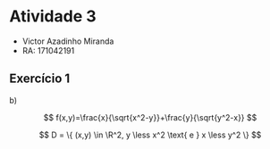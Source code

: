 # Atividade 3

- Victor Azadinho Miranda
- RA: 171042191

## Exercício 1

b)

$$
  f(x,y)=\frac{x}{\sqrt{x^2-y}}+\frac{y}{\sqrt{y^2-x}}
$$

$$
  D = \{ (x,y) \in \R^2, y \less x^2 \text{ e } x \less y^2 \}
$$